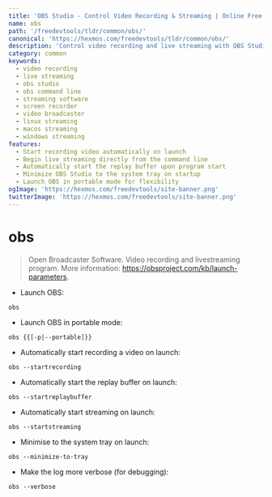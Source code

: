 ```yaml
---
title: 'OBS Studio - Control Video Recording & Streaming | Online Free DevTools by Hexmos'
name: obs
path: '/freedevtools/tldr/common/obs/'
canonical: 'https://hexmos.com/freedevtools/tldr/common/obs/'
description: 'Control video recording and live streaming with OBS Studio. Start recording, streaming, and manage replay buffers using command line. Free online tool, no registration required.'
category: common
keywords:
  - video recording
  - live streaming
  - obs studio
  - obs command line
  - streaming software
  - screen recorder
  - video broadcaster
  - linux streaming
  - macos streaming
  - windows streaming
features:
  - Start recording video automatically on launch
  - Begin live streaming directly from the command line
  - Automatically start the replay buffer upon program start
  - Minimize OBS Studio to the system tray on startup
  - Launch OBS in portable mode for flexibility
ogImage: 'https://hexmos.com/freedevtools/site-banner.png'
twitterImage: 'https://hexmos.com/freedevtools/site-banner.png'
---
```


# obs

> Open Broadcaster Software.
> Video recording and livestreaming program.
> More information: <https://obsproject.com/kb/launch-parameters>.

- Launch OBS:

`obs`

- Launch OBS in portable mode:

`obs {{[-p|--portable]}}`

- Automatically start recording a video on launch:

`obs --startrecording`

- Automatically start the replay buffer on launch:

`obs --startreplaybuffer`

- Automatically start streaming on launch:

`obs --startstreaming`

- Minimise to the system tray on launch:

`obs --minimize-to-tray`

- Make the log more verbose (for debugging):

`obs --verbose`
